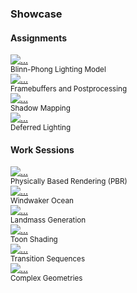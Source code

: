 ### Showcase

#### Assignments

<div class="row row-cols-1 row-cols-sm-2 g-4">
  <div class="col">
    <div class="card h-100">
      <a href="demo/assignment0.html"><img src="images/placeholder.jpg" class="card-img-top" alt="..."></a>
      <div class="card-footer">
        <small class="text-body-secondary">Blinn-Phong Lighting Model</small>
      </div>
    </div>
  </div>
  <div class="col">
    <div class="card h-100">
      <a href="demo/assignment1.html"><img src="images/placeholder.jpg" class="card-img-top" alt="..."></a>
      <div class="card-footer">
        <small class="text-body-secondary">Framebuffers and Postprocessing</small>
      </div>
    </div>
  </div>
  <div class="col">
    <div class="card h-100">
      <a href="demo/assignment2.html"><img src="images/placeholder.jpg" class="card-img-top" alt="..."></a>
      <div class="card-footer">
        <small class="text-body-secondary">Shadow Mapping</small>
      </div>
    </div>
  </div>
  <div class="col">
    <div class="card h-100">
      <a href="demo/assignment3.html"><img src="images/placeholder.jpg" class="card-img-top" alt="..."></a>
      <div class="card-footer">
        <small class="text-body-secondary">Deferred Lighting</small>
      </div>
    </div>
  </div>
</div>

#### Work Sessions

<div class="row row-cols-1 row-cols-sm-2 g-4">
  <div class="col">
    <div class="card h-100">
      <a href="demo/worksession0.html"><img src="images/placeholder.jpg" class="card-img-top" alt="..."></a>
      <div class="card-footer">
        <small class="text-body-secondary">Physically Based Rendering (PBR)</small>
      </div>
    </div>
  </div>
  <div class="col">
    <div class="card h-100">
      <a href="demo/worksession1.html"><img src="images/placeholder.jpg" class="card-img-top" alt="..."></a>
      <div class="card-footer">
        <small class="text-body-secondary">Windwaker Ocean</small>
      </div>
    </div>
  </div>
  <div class="col">
    <div class="card h-100">
      <a href="demo/worksession2.html"><img src="images/placeholder.jpg" class="card-img-top" alt="..."></a>
      <div class="card-footer">
        <small class="text-body-secondary">Landmass Generation</small>
      </div>
    </div>
  </div>
  <div class="col">
    <div class="card h-100">
      <a href="demo/worksession3.html"><img src="images/placeholder.jpg" class="card-img-top" alt="..."></a>
      <div class="card-footer">
        <small class="text-body-secondary">Toon Shading</small>
      </div>
    </div>
  </div>
  <div class="col">
    <div class="card h-100">
      <a href="demo/worksession4.html"><img src="images/placeholder.jpg" class="card-img-top" alt="..."></a>
      <div class="card-footer">
        <small class="text-body-secondary">Transition Sequences</small>
      </div>
    </div>
  </div>
  <div class="col">
    <div class="card h-100">
      <a href="demo/worksession5.html"><img src="images/placeholder.jpg" class="card-img-top" alt="..."></a>
      <div class="card-footer">
        <small class="text-body-secondary">Complex Geometries</small>
      </div>
    </div>
  </div>
</div>